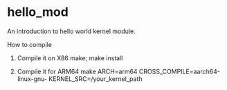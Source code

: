 # hello_mod
An introduction to hello world kernel module.

How to compile

1. Compile it on X86
make; make install

2. Compile it for ARM64
make ARCH=arm64 CROSS_COMPILE=aarch64-linux-gnu- KERNEL_SRC=/your_kernel_path
